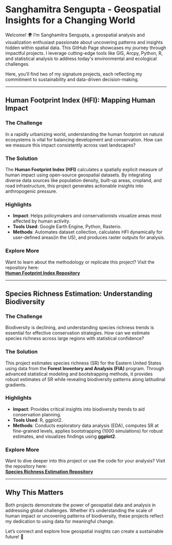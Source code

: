 # **Sanghamitra Sengupta - Geospatial Insights for a Changing World**

Welcome! 🌍 I’m Sanghamitra Sengupta, a geospatial analysis and visualization enthusiast passionate about uncovering patterns and insights hidden within spatial data. This GitHub Page showcases my journey through impactful projects. I leverage cutting-edge tools like GIS, Arcpy, Python, R, and statistical analysis to address today's environmental and ecological challenges.

Here, you’ll find two of my signature projects, each reflecting my commitment to sustainability and data-driven decision-making.

---

## **Human Footprint Index (HFI): Mapping Human Impact**

### **The Challenge**
In a rapidly urbanizing world, understanding the human footprint on natural ecosystems is vital for balancing development and conservation. How can we measure this impact consistently across vast landscapes?

### **The Solution**
The **Human Footprint Index (HFI)** calculates a spatially explicit measure of human impact using open-source geospatial datasets. By integrating diverse data sources like population density, built-up areas, cropland, and road infrastructure, this project generates actionable insights into anthropogenic pressure.

### **Highlights**
- **Impact**: Helps policymakers and conservationists visualize areas most affected by human activity.  
- **Tools Used**: Google Earth Engine, Python, Rasterio.  
- **Methods**: Automates dataset collection, calculates HFI dynamically for user-defined areas(in the US), and produces raster outputs for analysis.  

### **Explore More**
Want to learn about the methodology or replicate this project? Visit the repository here:  
[**Human Footprint Index Repository**](https://github.com/sanghamitra-sengupta/Human-Footprint-Index.git)

---

## **Species Richness Estimation: Understanding Biodiversity**

### **The Challenge**
Biodiversity is declining, and understanding species richness trends is essential for effective conservation strategies. How can we estimate species richness across large regions with statistical confidence?

### **The Solution**
This project estimates species richness (SR) for the Eastern United States using data from the **Forest Inventory and Analysis (FIA)** program. Through advanced statistical modeling and bootstrapping methods, it provides robust estimates of SR while revealing biodiversity patterns along latitudinal gradients.

### **Highlights**
- **Impact**: Provides critical insights into biodiversity trends to aid conservation planning.  
- **Tools Used**: R, ggplot2.  
- **Methods**: Conducts exploratory data analysis (EDA), computes SR at fine-grained levels, applies bootstrapping (1000 simulations) for robust estimates, and visualizes findings using **ggplot2**.  

### **Explore More**
Want to dive deeper into this project or use the code for your analysis? Visit the repository here:  
[**Species Richness Estimation Repository**](https://github.com/sanghamitra-sengupta/Seminar-R-project-FIA-.git)

---

## **Why This Matters**

Both projects demonstrate the power of geospatial data and analysis in addressing global challenges. Whether it’s understanding the scale of human impact or uncovering patterns of biodiversity, these projects reflect my dedication to using data for meaningful change.

Let’s connect and explore how geospatial insights can create a sustainable future! 🌱




